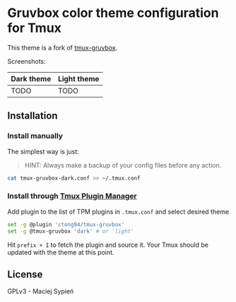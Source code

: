 # Gruvbox color theme configuration for Tmux

This theme is a fork of [tmux-gruvbox].

Screenshots:

| Dark theme | Light theme |
|---|---|
| TODO | TODO |

## Installation

### Install manually

The simplest way is just:

> HINT: Always make a backup of your config files before any action.

```bash
cat tmux-gruvbox-dark.conf >> ~/.tmux.conf
```

### Install through [Tmux Plugin Manager](https://github.com/tmux-plugins/tpm)

Add plugin to the list of TPM plugins in `.tmux.conf` and select desired theme

```bash
set -g @plugin 'ctong94/tmux-gruvbox'
set -g @tmux-gruvbox 'dark' # or 'light'
```

Hit `prefix + I` to fetch the plugin and source it. Your Tmux should be updated with the theme at this point.

## License

GPLv3 - Maciej Sypień

[tmux-gruvbox]: https://github.com/egel/tmux-gruvbox
